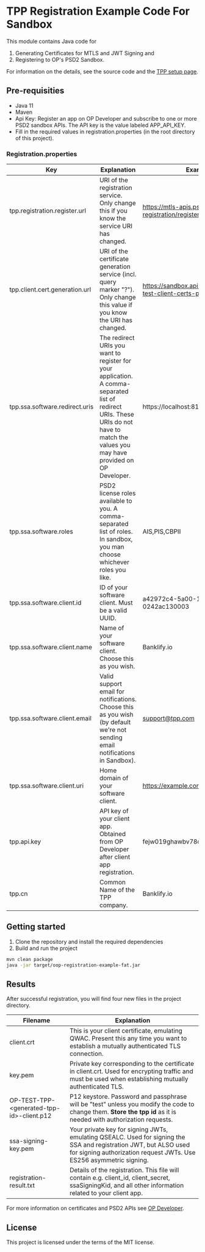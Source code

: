 # TPP Registration Example Code For Sandbox

This module contains Java code for

1. Generating Certificates for MTLS and JWT Signing and
2. Registering to OP's PSD2 Sandbox.

For information on the details, see the source code and the [TPP setup page](https://op-developer.fi/p/psd2-tpp-setup).

## Pre-requisities

- Java 11
- Maven
- Api Key: Register an app on OP Developer and subscribe to one or more PSD2 sandbox APIs. The API key is the value labeled APP_API_KEY.
- Fill in the required values in registration.properties (in the root directory of this project).

### Registration.properties

| Key                            | Explanation                                                                                                                                                                             | Example value                                                                  |
| ------------------------------ | --------------------------------------------------------------------------------------------------------------------------------------------------------------------------------------- | ------------------------------------------------------------------------------ |
| tpp.registration.register.url  | URI of the registration service. Only change this if you know the service URI has changed.                                                                                              | https://mtls-apis.psd2-sandbox.op.fi/tpp-registration/register                 |
| tpp.client.cert.generation.url | URI of the certificate generation service (incl. query marker "?"). Only change this value if you know the URI has changed.                                                             | https://sandbox.apis.op-palvelut.fi/oop-test-client-certs-psd2/v1/client-cert? |
| tpp.ssa.software.redirect.uris | The redirect URIs you want to register for your application. A comma-separated list of redirect URIs. These URIs do not have to match the values you may have provided on OP Developer. | https://localhost:8181,https://localhost:8080                                  |
| tpp.ssa.software.roles         | PSD2 license roles available to you. A comma-separated list of roles. In sandbox, you man choose whichever roles you like.                                                              | AIS,PIS,CBPII                                                                  |
| tpp.ssa.software.client.id     | ID of your software client. Must be a valid UUID.                                                                                                                                       | a42972c4-5a00-11ea-8e2d-0242ac130003                                           |
| tpp.ssa.software.client.name   | Name of your software client. Choose this as you wish.                                                                                                                                  | Banklify.io                                                                    |
| tpp.ssa.software.client.email  | Valid support email for notifications. Choose this as you wish (by default we're not sending email notifications in Sandbox).                                                           | support@tpp.com                                                                |
| tpp.ssa.software.client.uri    | Home domain of your software client.                                                                                                                                                    | https://example.com                                                            |
| tpp.api.key                    | API key of your client app. Obtained from OP Developer after client app registration.                                                                                                   | fejw019ghawbv78oatuio                                                          |
| tpp.cn                         | Common Name of the TPP company.                                                                                                                                                         | Banklify.io                                                                    |

## Getting started

1. Clone the repository and install the required dependencies
2. Build and run the project

```bash
mvn clean package
java -jar target/oop-registration-example-fat.jar
```

## Results

After successful registration, you will find four new files in the project directory.

| Filename                                    | Explanation                                                                                                                                                                             |
| ------------------------------------------- | --------------------------------------------------------------------------------------------------------------------------------------------------------------------------------------- |
| client.crt                                  | This is your client certificate, emulating QWAC. Present this any time you want to establish a mutually authenticated TLS connection.                                                   |
| key.pem                                     | Private key corresponding to the certificate in client.crt. Used for encrypting traffic and must be used when establishing mutually authenticated TLS.                                  |
| OP-TEST-TPP-\<generated-tpp-id\>-client.p12 | P12 keystore. Password and passphrase will be "test" unless you modify the code to change them. **Store the tpp id** as it is needed with authorization requests.                       |
| ssa-signing-key.pem                         | Your private key for signing JWTs, emulating QSEALC. Used for signing the SSA and registration JWT, but ALSO used for signing authorization request JWTs. Use ES256 asymmetric signing. |
| registration-result.txt                     | Details of the registration. This file will contain e.g. client_id, client_secret, ssaSigningKid, and all other information related to your client app.                                 |

For more information on certificates and PSD2 APIs see [OP Developer](https://op-developer.fi/psd2).

## License

This project is licensed under the terms of the MIT license.
